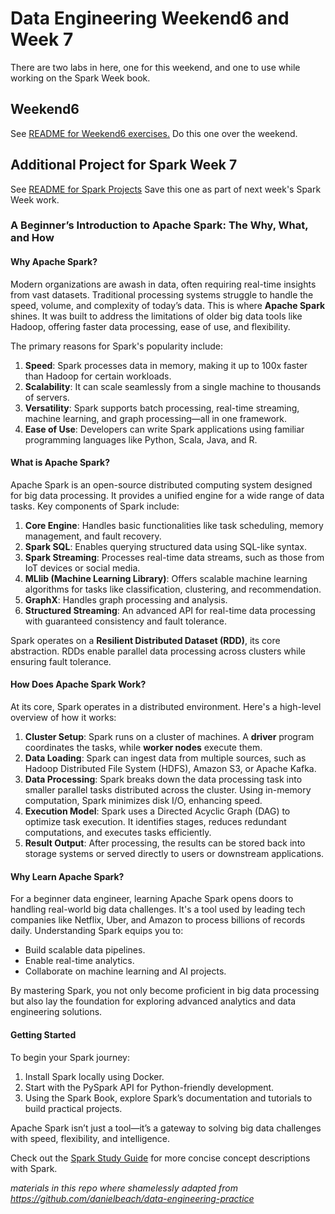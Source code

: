 # Data Engineering Weekend6 and Week 7

There are two labs in here, one for this weekend, and one to use while working on the Spark Week book.

## Weekend6

See [README for Weekend6 exercises.](data-engineering-Weekend6/README.md)
Do this one over the weekend.

## Additional Project for Spark Week 7

See [README for Spark Projects](data-engineering-Week7SparkProj/README.md)
Save this one as part of next week's Spark Week work.


### A Beginner’s Introduction to Apache Spark: The Why, What, and How

#### **Why Apache Spark?**
Modern organizations are awash in data, often requiring real-time insights from vast datasets. Traditional processing systems struggle to handle the speed, volume, and complexity of today’s data. This is where **Apache Spark** shines. It was built to address the limitations of older big data tools like Hadoop, offering faster data processing, ease of use, and flexibility.

The primary reasons for Spark's popularity include:
1. **Speed**: Spark processes data in memory, making it up to 100x faster than Hadoop for certain workloads.
2. **Scalability**: It can scale seamlessly from a single machine to thousands of servers.
3. **Versatility**: Spark supports batch processing, real-time streaming, machine learning, and graph processing—all in one framework.
4. **Ease of Use**: Developers can write Spark applications using familiar programming languages like Python, Scala, Java, and R.

#### **What is Apache Spark?**
Apache Spark is an open-source distributed computing system designed for big data processing. It provides a unified engine for a wide range of data tasks. Key components of Spark include:

1. **Core Engine**: Handles basic functionalities like task scheduling, memory management, and fault recovery.
2. **Spark SQL**: Enables querying structured data using SQL-like syntax.
3. **Spark Streaming**: Processes real-time data streams, such as those from IoT devices or social media.
4. **MLlib (Machine Learning Library)**: Offers scalable machine learning algorithms for tasks like classification, clustering, and recommendation.
5. **GraphX**: Handles graph processing and analysis.
6. **Structured Streaming**: An advanced API for real-time data processing with guaranteed consistency and fault tolerance.

Spark operates on a **Resilient Distributed Dataset (RDD)**, its core abstraction. RDDs enable parallel data processing across clusters while ensuring fault tolerance.

#### **How Does Apache Spark Work?**
At its core, Spark operates in a distributed environment. Here's a high-level overview of how it works:

1. **Cluster Setup**: Spark runs on a cluster of machines. A **driver** program coordinates the tasks, while **worker nodes** execute them.
2. **Data Loading**: Spark can ingest data from multiple sources, such as Hadoop Distributed File System (HDFS), Amazon S3, or Apache Kafka.
3. **Data Processing**: Spark breaks down the data processing task into smaller parallel tasks distributed across the cluster. Using in-memory computation, Spark minimizes disk I/O, enhancing speed.
4. **Execution Model**: Spark uses a Directed Acyclic Graph (DAG) to optimize task execution. It identifies stages, reduces redundant computations, and executes tasks efficiently.
5. **Result Output**: After processing, the results can be stored back into storage systems or served directly to users or downstream applications.

#### **Why Learn Apache Spark?**
For a beginner data engineer, learning Apache Spark opens doors to handling real-world big data challenges. It's a tool used by leading tech companies like Netflix, Uber, and Amazon to process billions of records daily. Understanding Spark equips you to:
- Build scalable data pipelines.
- Enable real-time analytics.
- Collaborate on machine learning and AI projects.

By mastering Spark, you not only become proficient in big data processing but also lay the foundation for exploring advanced analytics and data engineering solutions.

#### **Getting Started**
To begin your Spark journey:
1. Install Spark locally using Docker.
2. Start with the PySpark API for Python-friendly development.
3. Using the Spark Book, explore Spark’s documentation and tutorials to build practical projects.

Apache Spark isn’t just a tool—it’s a gateway to solving big data challenges with speed, flexibility, and intelligence.

Check out the [Spark Study Guide](SparkStudyGuide.md) for more concise concept descriptions with Spark.

_materials in this repo where shamelessly adapted from https://github.com/danielbeach/data-engineering-practice_